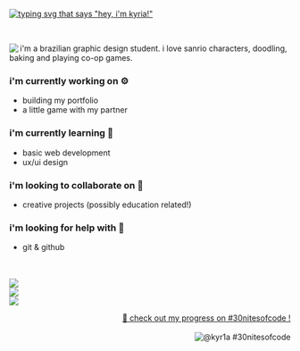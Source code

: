 [![typing svg that says "hey, i'm kyria!"](https://readme-typing-svg.demolab.com?font=Pixelify+Sans&size=30&duration=3500&pause=500&color=4F5D2F&center=true&vCenter=true&random=false&width=1012&lines=hey%2C+i'm+kyria+!++(%CB%B5+%E2%80%A2%CC%80+%E1%B4%97+-+%CB%B5+)+%E2%9C%A7)](https://git.io/typing-svg)

<br>

<div>
  <img src="https://media.giphy.com/media/S9Pthvoo5zrTDhHIJA/giphy.gif?cid=ecf05e474mhujtfz87iukow17hohj51rhknnrlfjxcoqqbxr&ep=v1_stickers_search&rid=giphy.gif&ct=s" align="left">
  <div align="right">
    <p align="left">i'm a brazilian graphic design student. i love sanrio characters, doodling, baking and playing co-op games.</p>
    <i class="devicon-figma-plain"></i>
    <div align="left">
      
### i'm currently working on ⚙
- building my portfolio
- a little game with my partner

### i'm currently learning 🌱
- basic web development
- ux/ui design

### i'm looking to collaborate on 👀
- creative projects (possibly education related!)
    </div>
  </div>
</div>

<div align="left">
  
  ### i'm looking for help with 🤝
- git & github
  
</div>

<br>
<br>

<div align="left">
<a href="https://github.com/kyr1a/">
  <img  src="https://github-readme-stats.vercel.app/api?username=kyr1a&show_icons=false&title_color=4F5D2F&text_color=FDF8C3&icon_color=4F5D2F&bg_color=00000000&border_radius=16&number_format=short&custom_title=🧾%20my%20stats%20!%20⋆˙⟡&rank_icon=github&card_width=200&bFDF8C3&border_color=FDF8C3#gh-dark-mode-only"/>
</a>

<br>

<a href="https://github.com/kyr1a/git-github">
  <img src="https://github-readme-stats.vercel.app/api/pin/?username=kyr1a&repo=git-github&show_icons=false&title_color=4F5D2F&text_color=FDF8C3&icon_color=4F5D2F&bg_color=00000000&border_radius=16&number_format=short&custom_title=🧾%20my%20stats%20!%20⋆˙⟡&rank_icon=github&card_width=200&bFDF8C3&border_color=FDF8C3#gh-dark-mode-only"/>
</a>

<br>

<a href="https://github.com/kyr1a/">
  <img src="https://github-readme-stats.vercel.app/api/top-langs/?username=kyr1a&show_icons=false&title_color=4F5D2F&text_color=FDF8C3&icon_color=4F5D2F&bg_color=00000000&border_radius=16&number_format=short&custom_title=%20my%20top%20languages%20!%20⋆˙⟡&rank_icon=github&card_width=200&size_weight=0.5&count_weight=0.5&layout=compact&border_color=FDF8C3#gh-dark-mode-only"/>
</a>
</div>

<div align="right">
  
[🐣 check out my progress on #30nitesofcode !](https://www.codedex.io/@kyr1-a/30-nites-of-code)  
<br>
![@kyr1a #30nitesofcode](https://www.codedex.io/api/petStatus?user=kyr1-a)

</div>

